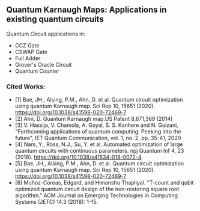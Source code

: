 ## Quantum Karnaugh Maps: Applications in existing quantum circuits

Quantum Circuit applications in: 
- CCZ Gate
- CSWAP Gate
- Full Adder
- Grover's Oracle Circuit
- Quantum Counter

### Cited Works:
- [1] Bae, JH., Alsing, P.M., Ahn, D. et al. Quantum circuit optimization using quantum Karnaugh map. Sci Rep 10, 15651 (2020). https://doi.org/10.1038/s41598-020-72469-7
- [2] Ahn, D. Quantum Karnaugh map.US Patent 8,671,369 (2014)
- [3] V. Hassija, V. Chamola, A. Goyal, S. S. Kanhere and N. Guizani, "Forthcoming applications of quantum computing: Peeking into the future", IET Quantum Communication, vol. 1, no. 2, pp. 35-41, 2020
- [4] Nam, Y., Ross, N.J., Su, Y. et al. Automated optimization of large quantum circuits with continuous parameters. npj Quantum Inf 4, 23 (2018). https://doi.org/10.1038/s41534-018-0072-4
- [5] Bae, JH., Alsing, P.M., Ahn, D. et al. Quantum circuit optimization using quantum Karnaugh map. Sci Rep 10, 15651 (2020). https://doi.org/10.1038/s41598-020-72469-7
- [6] Muñoz-Coreas, Edgard, and Himanshu Thapliyal. "T-count and qubit optimized quantum circuit design of the non-restoring square root algorithm." ACM Journal on Emerging Technologies in Computing Systems (JETC) 14.3 (2018): 1-15.
